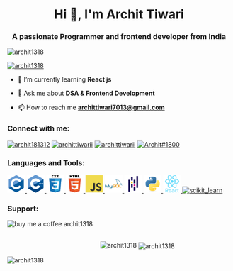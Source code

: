 <h1 align="center">Hi 👋, I'm Archit Tiwari</h1>
<h3 align="center">A passionate Programmer and frontend developer from India</h3>

<p align="left"> <img src="https://komarev.com/ghpvc/?username=archit1318&label=Profile%20views&color=0e75b6&style=flat" alt="archit1318" /> </p>

<p align="left"> <a href="https://github.com/ryo-ma/github-profile-trophy"><img src="https://github-profile-trophy.vercel.app/?username=archit1318" alt="archit1318" /></a> </p>

- 🌱 I’m currently learning **React js**

- 💬 Ask me about **DSA & Frontend Development**

- 📫 How to reach me **archittiwari7013@gmail.com**

<h3 align="left">Connect with me:</h3>
<p align="left">
<a href="https://twitter.com/archit181312" target="blank"><img align="center" src="https://raw.githubusercontent.com/rahuldkjain/github-profile-readme-generator/master/src/images/icons/Social/twitter.svg" alt="archit181312" height="30" width="40" /></a>
<a href="https://linkedin.com/in/archittiwarii" target="blank"><img align="center" src="https://raw.githubusercontent.com/rahuldkjain/github-profile-readme-generator/master/src/images/icons/Social/linked-in-alt.svg" alt="archittiwarii" height="30" width="40" /></a>
<a href="https://instagram.com/archittiwarii" target="blank"><img align="center" src="https://raw.githubusercontent.com/rahuldkjain/github-profile-readme-generator/master/src/images/icons/Social/instagram.svg" alt="archittiwarii" height="30" width="40" /></a>
<a href="https://discord.gg/Archit#1800" target="blank"><img align="center" src="https://raw.githubusercontent.com/rahuldkjain/github-profile-readme-generator/master/src/images/icons/Social/discord.svg" alt="Archit#1800" height="30" width="40" /></a>
</p>

<h3 align="left">Languages and Tools:</h3>
<p align="left"> <a href="https://www.cprogramming.com/" target="_blank" rel="noreferrer"> <img src="https://raw.githubusercontent.com/devicons/devicon/master/icons/c/c-original.svg" alt="c" width="40" height="40"/> </a> <a href="https://www.w3schools.com/cpp/" target="_blank" rel="noreferrer"> <img src="https://raw.githubusercontent.com/devicons/devicon/master/icons/cplusplus/cplusplus-original.svg" alt="cplusplus" width="40" height="40"/> </a> <a href="https://www.w3schools.com/css/" target="_blank" rel="noreferrer"> <img src="https://raw.githubusercontent.com/devicons/devicon/master/icons/css3/css3-original-wordmark.svg" alt="css3" width="40" height="40"/> </a> <a href="https://www.w3.org/html/" target="_blank" rel="noreferrer"> <img src="https://raw.githubusercontent.com/devicons/devicon/master/icons/html5/html5-original-wordmark.svg" alt="html5" width="40" height="40"/> </a> <a href="https://developer.mozilla.org/en-US/docs/Web/JavaScript" target="_blank" rel="noreferrer"> <img src="https://raw.githubusercontent.com/devicons/devicon/master/icons/javascript/javascript-original.svg" alt="javascript" width="40" height="40"/> </a> <a href="https://www.mysql.com/" target="_blank" rel="noreferrer"> <img src="https://raw.githubusercontent.com/devicons/devicon/master/icons/mysql/mysql-original-wordmark.svg" alt="mysql" width="40" height="40"/> </a> <a href="https://pandas.pydata.org/" target="_blank" rel="noreferrer"> <img src="https://raw.githubusercontent.com/devicons/devicon/2ae2a900d2f041da66e950e4d48052658d850630/icons/pandas/pandas-original.svg" alt="pandas" width="40" height="40"/> </a> <a href="https://www.python.org" target="_blank" rel="noreferrer"> <img src="https://raw.githubusercontent.com/devicons/devicon/master/icons/python/python-original.svg" alt="python" width="40" height="40"/> </a> <a href="https://reactjs.org/" target="_blank" rel="noreferrer"> <img src="https://raw.githubusercontent.com/devicons/devicon/master/icons/react/react-original-wordmark.svg" alt="react" width="40" height="40"/> </a> <a href="https://scikit-learn.org/" target="_blank" rel="noreferrer"> <img src="https://upload.wikimedia.org/wikipedia/commons/0/05/Scikit_learn_logo_small.svg" alt="scikit_learn" width="40" height="40"/> </a> </p>

<h3 align="left">Support:</h3>
<p><a href="https://www.buymeacoffee.com/buy me a coffee archit1318"> <img align="left" src="https://cdn.buymeacoffee.com/buttons/v2/default-yellow.png" height="50" width="210" alt="buy me a coffee archit1318" /></a></p><br><br>

<p><img align="left" src="https://github-readme-stats.vercel.app/api/top-langs?username=archit1318&show_icons=true&locale=en&layout=compact" alt="archit1318" /></p>

<p>&nbsp;<img align="center" src="https://github-readme-stats.vercel.app/api?username=archit1318&show_icons=true&locale=en" alt="archit1318" /></p>

<p><img align="center" src="https://github-readme-streak-stats.herokuapp.com/?user=archit1318&" alt="archit1318" /></p>
